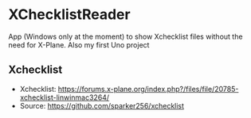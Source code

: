 # XChecklistReader
App (Windows only at the moment) to show Xchecklist files without the need for X-Plane. Also my first Uno project

## Xchecklist
- Xchecklist: https://forums.x-plane.org/index.php?/files/file/20785-xchecklist-linwinmac3264/
- Source: https://github.com/sparker256/xchecklist
